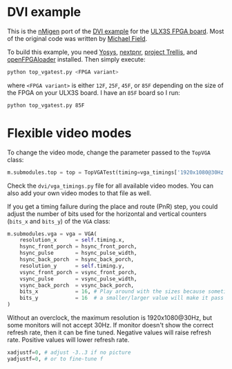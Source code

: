 # DVI example
This is the [nMigen](https://github.com/nmigen/nmigen) port of the [DVI example](https://github.com/emard/ulx3s-misc/tree/master/examples/dvi) for the [ULX3S FPGA board](https://ulx3s.github.io/). Most of the original code was written by [Michael Field](https://github.com/hamsternz).

To build this example, you need [Yosys](https://github.com/YosysHQ/yosys), [nextpnr](https://github.com/YosysHQ/nextpnr), [project Trellis](https://github.com/YosysHQ/prjtrellis), and [openFPGAloader](https://github.com/trabucayre/openFPGALoader) installed. Then simply execute:

```bash
python top_vgatest.py <FPGA variant>
```

where `<FPGA variant>` is either `12F`, `25F`, `45F`, or `85F` depending on the size of the FPGA on your ULX3S board. I have an `85F` board so I run:

```bash
python top_vgatest.py 85F
```

# Flexible video modes
To change the video mode, change the parameter passed to the `TopVGA` class:

```python
m.submodules.top = top = TopVGATest(timing=vga_timings['1920x1080@30Hz'])
```

Check the `dvi/vga_timings.py` file for all available video modes. You can also add your own video modes to that file as well.

If you get a timing failure during the place and route (PnR) step, you could adjust the number of bits used for the horizontal and vertical counters (`bits_x` and `bits_y`) of the `VGA` class:

```python
m.submodules.vga = vga = VGA(
    resolution_x      = self.timing.x,
    hsync_front_porch = hsync_front_porch,
    hsync_pulse       = hsync_pulse_width,
    hsync_back_porch  = hsync_back_porch,
    resolution_y      = self.timing.y,
    vsync_front_porch = vsync_front_porch,
    vsync_pulse       = vsync_pulse_width,
    vsync_back_porch  = vsync_back_porch,
    bits_x            = 16, # Play around with the sizes because sometimes
    bits_y            = 16  # a smaller/larger value will make it pass timing.
)
```

Without an overclock, the maximum resolution is 1920x1080@30Hz, but some monitors will not accept 30Hz. If monitor doesn't show the correct refresh rate, then it can be fine tuned. Negative values will raise refresh rate. Positive values will lower refresh rate.

```python
xadjustf=0, # adjust -3..3 if no picture
yadjustf=0, # or to fine-tune f
```
